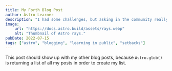 ```yaml
---
title: My Forth Blog Post
author: Astro Learner
description: "I had some challenges, but asking in the community really helped!"
image:
    url: "https://docs.astro.build/assets/rays.webp"
    alt: "Thumbnail of Astro rays."
pubDate: 2022-07-15
tags: ["astro", "blogging", "learning in public", "setbacks"]
---
```

This post should show up with my other blog posts, because `Astro.glob()` is returning a list of all my posts in order to create my list.